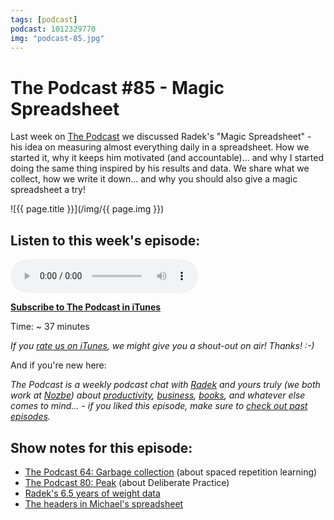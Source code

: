 ```yaml
---
tags: [podcast]
podcast: 1012329770
img: "podcast-85.jpg"
---
```


# The Podcast #85 - Magic Spreadsheet

Last week on [The Podcast][p] we discussed Radek's "Magic Spreadsheet" - his idea on measuring almost everything daily in a spreadsheet. How we started it, why it keeps him motivated (and accountable)... and why I started doing the same thing inspired by his results and data. We share what we collect, how we write it down... and why you should also give a magic spreadsheet a try!

<!--More-->

![{{ page.title }}](/img/{{ page.img }})

## Listen to this week's episode:

<audio controls>
<source src="https://files.nozbe.com/podcast/085.mp3" type="audio/mpeg">
</audio>

**[Subscribe to The Podcast in iTunes][i]**

Time: ~ 37 minutes

*If you [rate us on iTunes][i], we might give you a shout-out on air! Thanks! :-)*

And if you're new here:

*The Podcast is a weekly podcast chat with [Radek][r] and yours truly (we both work at [Nozbe][n]) about [productivity](/productivity), [business](/business), [books](/books), and whatever else comes to mind… - if you liked this episode, make sure to [check out past episodes](/podcast).*

## Show notes for this episode:

  * [The Podcast 64: Garbage collection](/podcast-64) (about spaced repetition learning)
  * [The Podcast 80: Peak](/podcast-80) (about Deliberate Practice)
  * [Radek's 6.5 years of weight data](https://twitter.com/radexp/status/815865175077220352)
  * [The headers in Michael's spreadsheet](https://www.dropbox.com/s/bqi81m9hku80l87/Screenshot%202017-02-16%2010.19.41.png?dl=0)

[e]: /podcast-85
[p]: /podcast
[n]: https://michael.gratis/nozbe
[r]: https://michael.gratis/radex
[i]: https://michael.gratis/thepodcast
[o]: https://michael.gratis/ipadonly

[pm]: http://productivemag.com/